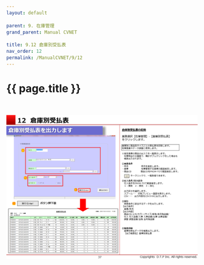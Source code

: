 ```yaml
---
layout: default

parent: 9. 在庫管理
grand_parent: Manual CVNET

title: 9.12 倉庫別受払表
nav_order: 12
permalink: /ManualCVNET/9/12
---
```


# {{ page.title }} <br/><br/>



<a href="/img/ZaikoKanri/ZK38.PNG" target="_blank">
<img src="/img/ZaikoKanri/ZK38.PNG" alt="login image"></a>
